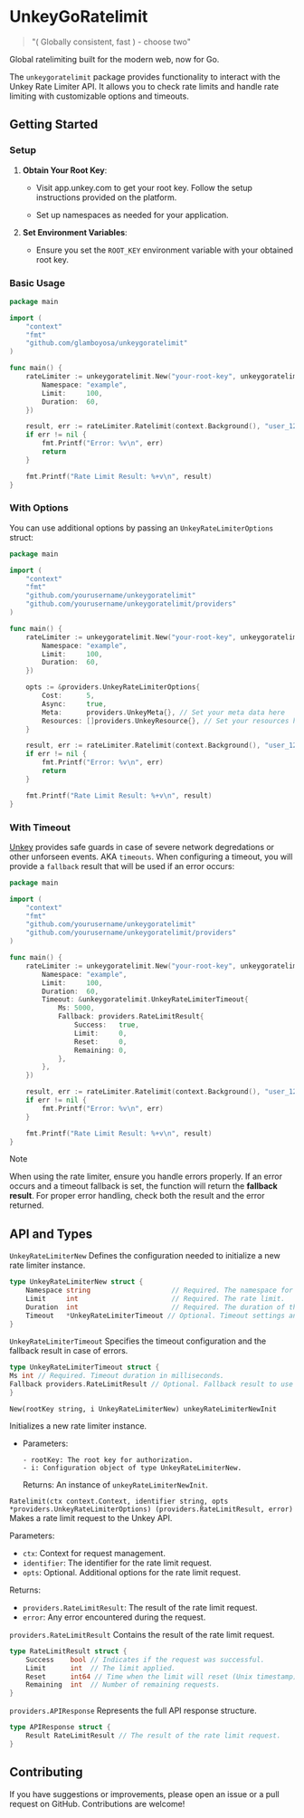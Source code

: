 # UnkeyGoRatelimit

> "( Globally consistent, fast ) - choose two"

Global ratelimiting built for the modern web, now for Go.

The `unkeygoratelimit` package provides functionality to interact with the Unkey Rate Limiter API. It allows you to check rate limits and handle rate limiting with customizable options and timeouts.

## Getting Started

### Setup

1. **Obtain Your Root Key**:

   - Visit app.unkey.com to get your root key. Follow the setup instructions provided on the platform.

   - Set up namespaces as needed for your application.

2. **Set Environment Variables**:

   - Ensure you set the `ROOT_KEY` environment variable with your obtained root key.

### Basic Usage

```go
package main

import (
	"context"
	"fmt"
	"github.com/glamboyosa/unkeygoratelimit"
)

func main() {
	rateLimiter := unkeygoratelimit.New("your-root-key", unkeygoratelimit.UnkeyRateLimiterNew{
		Namespace: "example",
		Limit:     100,
		Duration:  60,
	})

	result, err := rateLimiter.Ratelimit(context.Background(), "user_123", nil)
	if err != nil {
		fmt.Printf("Error: %v\n", err)
		return
	}

	fmt.Printf("Rate Limit Result: %+v\n", result)
}

```

### With Options

You can use additional options by passing an `UnkeyRateLimiterOptions` struct:

```go
package main

import (
	"context"
	"fmt"
	"github.com/yourusername/unkeygoratelimit"
	"github.com/yourusername/unkeygoratelimit/providers"
)

func main() {
	rateLimiter := unkeygoratelimit.New("your-root-key", unkeygoratelimit.UnkeyRateLimiterNew{
		Namespace: "example",
		Limit:     100,
		Duration:  60,
	})

	opts := &providers.UnkeyRateLimiterOptions{
		Cost:      5,
		Async:     true,
		Meta:      providers.UnkeyMeta{}, // Set your meta data here
		Resources: []providers.UnkeyResource{}, // Set your resources here
	}

	result, err := rateLimiter.Ratelimit(context.Background(), "user_123", opts)
	if err != nil {
		fmt.Printf("Error: %v\n", err)
		return
	}

	fmt.Printf("Rate Limit Result: %+v\n", result)
}
```

### With Timeout

[Unkey](https://unkey.com) provides safe guards in case of severe network degredations or other unforseen events. AKA `timeouts`. When configuring a timeout, you will provide a `fallback` result that will be used if an error occurs:

```go
package main

import (
	"context"
	"fmt"
	"github.com/yourusername/unkeygoratelimit"
	"github.com/yourusername/unkeygoratelimit/providers"
)

func main() {
	rateLimiter := unkeygoratelimit.New("your-root-key", unkeygoratelimit.UnkeyRateLimiterNew{
		Namespace: "example",
		Limit:     100,
		Duration:  60,
		Timeout: &unkeygoratelimit.UnkeyRateLimiterTimeout{
			Ms: 5000,
			Fallback: providers.RateLimitResult{
				Success:   true,
				Limit:     0,
				Reset:     0,
				Remaining: 0,
			},
		},
	})

	result, err := rateLimiter.Ratelimit(context.Background(), "user_123", nil)
	if err != nil {
		fmt.Printf("Error: %v\n", err)
	}

	fmt.Printf("Rate Limit Result: %+v\n", result)
}
```

> [!NOTE]  
> When using the rate limiter, ensure you handle errors properly. If an error occurs and a timeout fallback is set, the function will return the **fallback result**. For proper error handling, check both the result and the error returned.

## API and Types

`UnkeyRateLimiterNew`
Defines the configuration needed to initialize a new rate limiter instance.

```go
type UnkeyRateLimiterNew struct {
    Namespace string                    // Required. The namespace for your application.
    Limit     int                       // Required. The rate limit.
    Duration  int                       // Required. The duration of the rate limit in seconds.
    Timeout   *UnkeyRateLimiterTimeout // Optional. Timeout settings and fallback result.
}
```

`UnkeyRateLimiterTimeout`
Specifies the timeout configuration and the fallback result in case of errors.

```go
type UnkeyRateLimiterTimeout struct {
Ms int // Required. Timeout duration in milliseconds.
Fallback providers.RateLimitResult // Optional. Fallback result to use in case of an error.
}
```

`New(rootKey string, i UnkeyRateLimiterNew) unkeyRateLimiterNewInit`

Initializes a new rate limiter instance.

- Parameters:

      - rootKey: The root key for authorization.
      - i: Configuration object of type UnkeyRateLimiterNew.

  Returns:
  An instance of `unkeyRateLimiterNewInit`.

`Ratelimit(ctx context.Context, identifier string, opts *providers.UnkeyRateLimiterOptions) (providers.RateLimitResult, error)`
Makes a rate limit request to the Unkey API.

Parameters:

- `ctx`: Context for request management.
- `identifier`: The identifier for the rate limit request.
- `opts`: Optional. Additional options for the rate limit request.

Returns:

- `providers.RateLimitResult`: The result of the rate limit request.
- `error`: Any error encountered during the request.

`providers.RateLimitResult`
Contains the result of the rate limit request.

```go
type RateLimitResult struct {
    Success    bool // Indicates if the request was successful.
    Limit      int  // The limit applied.
    Reset      int64 // Time when the limit will reset (Unix timestamp).
    Remaining  int  // Number of remaining requests.
}

```

`providers.APIResponse`
Represents the full API response structure.

```go
type APIResponse struct {
    Result RateLimitResult // The result of the rate limit request.
}
```

## Contributing

If you have suggestions or improvements, please open an issue or a pull request on GitHub. Contributions are welcome!
